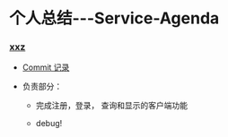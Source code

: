 # 个人总结---Service-Agenda

### [xxz](https://github.com/xiaxzh)
* [Commit 记录](https://github.com/xiaxzh/service-agenda/commits?author=xiaxzh)

* 负责部分：
    + 完成注册，登录， 查询和显示的客户端功能
    
    + debug! 
